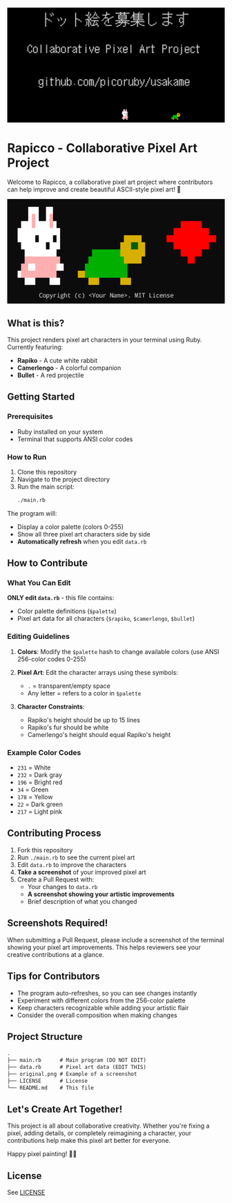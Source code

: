 ![](banner.png)

# Rapicco - Collaborative Pixel Art Project

Welcome to Rapicco, a collaborative pixel art project where contributors can help improve and create beautiful ASCII-style pixel art! 🎨

![](original.png)

## What is this?

This project renders pixel art characters in your terminal using Ruby. Currently featuring:
- **Rapiko** - A cute white rabbit
- **Camerlengo** - A colorful companion
- **Bullet** - A red projectile

## Getting Started

### Prerequisites
- Ruby installed on your system
- Terminal that supports ANSI color codes

### How to Run

1. Clone this repository
2. Navigate to the project directory
3. Run the main script:
   ```bash
   ./main.rb
   ```

The program will:
- Display a color palette (colors 0-255)
- Show all three pixel art characters side by side
- **Automatically refresh** when you edit `data.rb`

## How to Contribute

### What You Can Edit
**ONLY edit `data.rb`** - this file contains:
- Color palette definitions (`$palette`)
- Pixel art data for all characters (`$rapiko`, `$camerlengo`, `$bullet`)

### Editing Guidelines

1. **Colors**: Modify the `$palette` hash to change available colors (use ANSI 256-color codes 0-255)
2. **Pixel Art**: Edit the character arrays using these symbols:
   - `.` = transparent/empty space
   - Any letter = refers to a color in `$palette`

3. **Character Constraints**:
   - Rapiko's height should be up to 15 lines
   - Rapiko's fur should be white
   - Camerlengo's height should equal Rapiko's height

### Example Color Codes
- `231` = White
- `232` = Dark gray
- `196` = Bright red
- `34` = Green
- `178` = Yellow
- `22` = Dark green
- `217` = Light pink

## Contributing Process

1. Fork this repository
2. Run `./main.rb` to see the current pixel art
3. Edit `data.rb` to improve the characters
4. **Take a screenshot** of your improved pixel art
5. Create a Pull Request with:
   - Your changes to `data.rb`
   - **A screenshot showing your artistic improvements**
   - Brief description of what you changed

## Screenshots Required!

When submitting a Pull Request, please include a screenshot of the terminal showing your pixel art improvements.
This helps reviewers see your creative contributions at a glance.

## Tips for Contributors

- The program auto-refreshes, so you can see changes instantly
- Experiment with different colors from the 256-color palette
- Keep characters recognizable while adding your artistic flair
- Consider the overall composition when making changes

## Project Structure

```
.
├── main.rb      # Main program (DO NOT EDIT)
├── data.rb      # Pixel art data (EDIT THIS)
├── original.png # Example of a screenshot
├── LICENSE      # License
└── README.md    # This file
```

## Let's Create Art Together!

This project is all about collaborative creativity. Whether you're fixing a pixel, adding details, or completely reimagining a character, your contributions help make this pixel art better for everyone.

Happy pixel painting! 🎨✨

## License

See [LICENSE](LICENSE)
